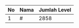 | No | Nama            | Jumlah Level |
|----|-----------------|--------------|
| 1  | #    |    2858        |
